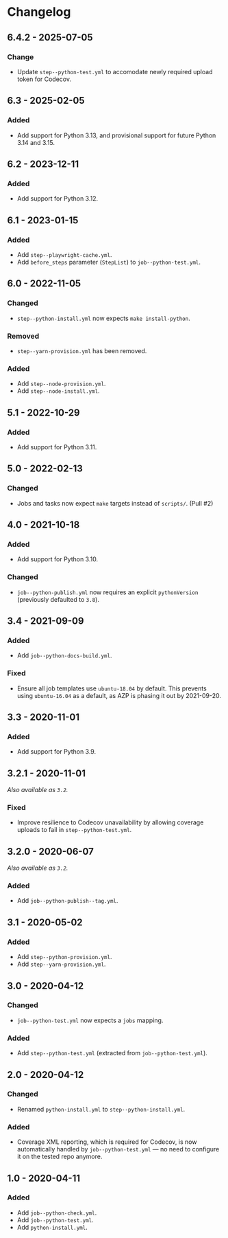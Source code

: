 # Changelog

## 6.4.2 - 2025-07-05

### Change

- Update `step--python-test.yml` to accomodate newly required upload token for Codecov.

## 6.3 - 2025-02-05

### Added

- Add support for Python 3.13, and provisional support for future Python 3.14 and 3.15.

## 6.2 - 2023-12-11

### Added

- Add support for Python 3.12.

## 6.1 - 2023-01-15

### Added

- Add `step--playwright-cache.yml`.
- Add `before_steps` parameter (`StepList`) to `job--python-test.yml`.

## 6.0 - 2022-11-05

### Changed

- `step--python-install.yml` now expects `make install-python`.

### Removed

- `step--yarn-provision.yml` has been removed.

### Added

- Add `step--node-provision.yml`.
- Add `step--node-install.yml`.

## 5.1 - 2022-10-29

### Added

- Add support for Python 3.11.

## 5.0 - 2022-02-13

### Changed

- Jobs and tasks now expect `make` targets instead of `scripts/`. (Pull #2)

## 4.0 - 2021-10-18

### Added

- Add support for Python 3.10.

### Changed

- `job--python-publish.yml` now requires an explicit `pythonVersion` (previously defaulted to `3.8`).

## 3.4 - 2021-09-09

### Added

- Add `job--python-docs-build.yml`.

### Fixed

- Ensure all job templates use `ubuntu-18.04` by default. This prevents using `ubuntu-16.04` as a default, as AZP is phasing it out by 2021-09-20.

## 3.3 - 2020-11-01

### Added

- Add support for Python 3.9.

## 3.2.1 - 2020-11-01

_Also available as `3.2`._

### Fixed

- Improve resilience to Codecov unavailability by allowing coverage uploads to fail in `step--python-test.yml`.

## 3.2.0 - 2020-06-07

_Also available as `3.2`._

### Added

- Add `job--python-publish--tag.yml`.

## 3.1 - 2020-05-02

### Added

- Add `step--python-provision.yml`.
- Add `step--yarn-provision.yml`.

## 3.0 - 2020-04-12

### Changed

- `job--python-test.yml` now expects a `jobs` mapping.

### Added

- Add `step--python-test.yml` (extracted from `job--python-test.yml`).

## 2.0 - 2020-04-12

### Changed

- Renamed `python-install.yml` to `step--python-install.yml`.

### Added

- Coverage XML reporting, which is required for Codecov, is now automatically handled by `job--python-test.yml` — no need to configure it on the tested repo anymore.

## 1.0 - 2020-04-11

### Added

- Add `job--python-check.yml`.
- Add `job--python-test.yml`.
- Add `python-install.yml`.

